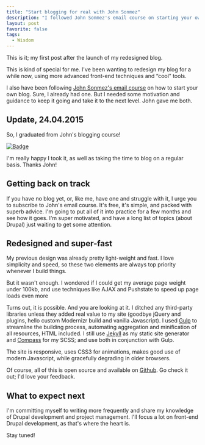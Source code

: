 ```yaml
---
title: "Start blogging for real with John Sonmez"
description: "I followed John Sonmez's email course on starting your own blog, and it really inspired me to take my blogging to a new level."
layout: post
favorite: false
tags:
  - Wisdom
---
```

This is it; my first post after the launch of my redesigned blog.

This is kind of special for me. I've been wanting to redesign my blog for a while now, using more advanced front-end techniques and &ldquo;cool&rdquo; tools.

I also have been following [John Sonmez's email course](http://simpleprogrammer.com/products/) on how to start your own blog. Sure, I already had one. But I needed some motivation and guidance to keep it going and take it to the next level. John gave me both.

## Update, 24.04.2015

So, I graduated from John's blogging course!

[![Badge](//simpleprogrammer.com/wp-content/uploads/2015/04/badge.png)](http://simpleprogrammer.com/2015/03/02/my-free-blogging-course-is-getting-unbelievable-results/)

I'm really happy I took it, as well as taking the time to blog on a regular basis. Thanks John!

## Getting back on track

If you have no blog yet, or, like me, have one and struggle with it, I urge you to subscribe to John's email course. It's free, it's simple, and packed with superb advice. I'm going to put all of it into practice for a few months and see how it goes. I'm super motivated, and have a long list of topics (about Drupal) just waiting to get some attention.

## Redesigned and super-fast

My previous design was already pretty light-weight and fast. I love simplicity and speed, so these two elements are always top priority whenever I build things.

But it wasn't enough. I wondered if I could get my average page weight under 100kb, and use techniques like AJAX and Pushstate to speed up page loads even more

Turns out, it is possible. And you are looking at it. I ditched any third-party libraries unless they added real value to my site (goodbye jQuery and plugins, hello custom Modernizr build and vanilla Javascript). I used [Gulp](http://gulpjs.com/) to streamline the building process, automating aggregation and minification of all resources, HTML included. I still use [Jekyll](http://jekyllrb.com/) as my static site generator and [Compass](http://compass-style.org/) for my SCSS; and use both in conjunction with Gulp.

The site is responsive, uses CSS3 for animations, makes good use of modern Javascript, while gracefully degrading in older browsers.

Of course, all of this is open source and available on [Github](https://github.com/wadmiraal/wadmiraal.net). Go check it out; I'd love your feedback.

## What to expect next

I'm committing myself to writing more frequently and share my knowledge of Drupal development and project management. I'll focus a lot on front-end Drupal development, as that's where the heart is.

Stay tuned!